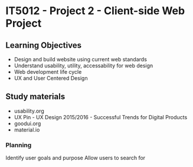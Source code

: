 # IT5012 - Project 2 - Client-side Web Project
## Learning Objectives
- Design and build website using current web standards
- Understand usability, utility, accessability for web design
- Web development life cycle
- UX and User Centered Design

## Study materials 
- usability.org
- UX Pin - UX Design 2015/2016 - Successful Trends for Digital Products
- goodui.org
- material.io

### Planning
 Identify user goals and purpose
 Allow users to search for 
 